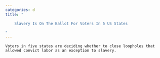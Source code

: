 ```yaml
---
categories: d
title: "

    Slavery Is On The Ballot For Voters In 5 US States

"
---
```



    Voters in five states are deciding whether to close loopholes that allowed convict labor as an exception to slavery.

